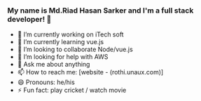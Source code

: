 ### My name is Md.Riad Hasan Sarker and I'm a full stack developer!  👋


- 🔭 I’m currently working on iTech soft
- 🌱 I’m currently learning vue.js
- 👯 I’m looking to collaborate Node/vue.js
- 🤔 I’m looking for help with AWS
- 💬 Ask me about anything
- 📫 How to reach me: [website - (rothi.unaux.com)]
- 😄 Pronouns: he/his
- ⚡ Fun fact: play cricket / watch movie
